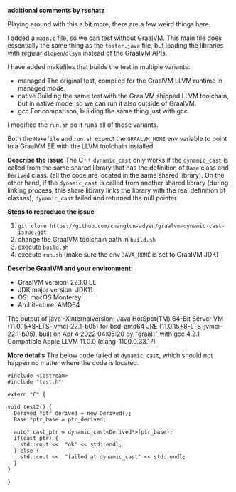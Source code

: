 **additional comments by rschatz**

Playing around with this a bit more, there are a few weird things here.

I added a `main.c` file, so we can test without GraalVM.
This main file does essentially the same thing as the `tester.java` file, but loading the libraries with regular `dlopen`/`dlsym` instead of the GraalVM APIs.

I have added makefiles that builds the test in multiple variants:

* managed
    The original test, compiled for the GraalVM LLVM runtime in managed mode.
* native
    Building the same test with the GraalVM shipped LLVM toolchain, but in native mode, so we can run it also outside of GraalVM.
* gcc
    For comparison, building the same thing just with gcc.

I modified the `run.sh` so it runs all of those variants.

Both the `Makefile` and `run.sh` expect the `GRAALVM_HOME` env variable to point to a GraalVM EE with the LLVM toolchain installed.



**Describe the issue**
The C++ `dynamic_cast` only works if the `dynamic_cast` is called from the same shared library that has the definition of `Base` class and `Derived` class. (all the code are located in the same shared
library).  On the other hand, if the `dynamic_cast` is called from another shared library (during linking process, this share library links the library with the real definition of classes),
`dynamic_cast` failed and returned the null pointer. 

**Steps to reproduce the issue**

1. `git clone https://github.com/changlun-adyen/graalvm-dynamic-cast-issue.git`
2. change the GraalVM toolchain path in `build.sh` 
3. execute `build.sh`
4. execute `run.sh` (make sure the env `JAVA_HOME` is set to GraalVM JDK)


**Describe GraalVM and your environment:**
 - GraalVM version: 22.1.0 EE 
 - JDK major version: JDK11 
 - OS: macOS Monterey 
 - Architecture: AMD64 

The output of java -Xinternalversion:
Java HotSpot(TM) 64-Bit Server VM (11.0.15+8-LTS-jvmci-22.1-b05) for bsd-amd64 JRE (11.0.15+8-LTS-jvmci-22.1-b05), built on Apr  4 2022 04:05:20 by "graal1" with gcc 4.2.1 Compatible Apple LLVM 11.0.0
(clang-1100.0.33.17)


**More details**
The below code failed at `dynamic_cast`, which should not happen no matter where the code is located.

```
#include <iostream>
#include "test.h"

extern "C" {

void test2() {
  Derived *ptr_derived = new Derived();
  Base *ptr_base = ptr_derived;

  auto* cast_ptr = dynamic_cast<Derived*>(ptr_base);
  if(cast_ptr) {
    std::cout <<  "ok" << std::endl;
  } else {
    std::cout <<  "failed at dynamic_cast" << std::endl;
  }
}

}
```

